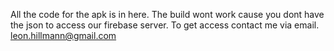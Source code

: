 All the code for the apk is in here. The build wont work cause you dont have the json to access our firebase server. To get access contact me via email. leon.hillmann@gmail.com
